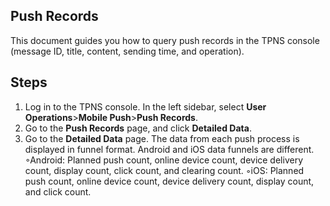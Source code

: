## Push Records
This document guides you how to query push records in the TPNS console (message ID, title, content, sending time, and operation).


## Steps
1. Log in to the TPNS console. In the left sidebar, select **User Operations**>**Mobile Push**>**Push Records**.
2. Go to the **Push Records** page, and click **Detailed Data**.
3. Go to the **Detailed Data** page. The data from each push process is displayed in funnel format. Android and iOS data funnels are different.
	◦Android: Planned push count, online device count, device delivery count, display count, click count, and clearing count.
	◦iOS: Planned push count, online device count, device delivery count, display count, and click count.


